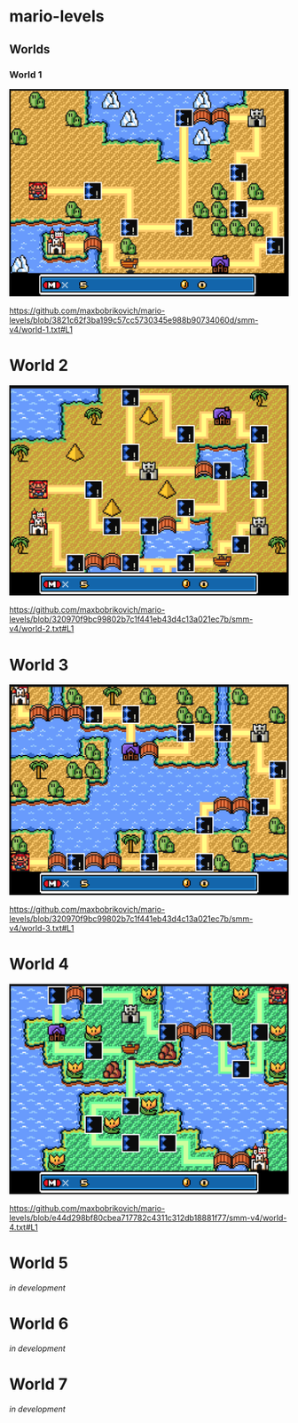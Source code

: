 # mario-levels

## Worlds

### World 1

![world-1](./smm-v4/08_07_2023/world-1-map.png)

https://github.com/maxbobrikovich/mario-levels/blob/3821c62f3ba199c57cc5730345e988b90734060d/smm-v4/world-1.txt#L1

# World 2

![world-2](./smm-v4/08_07_2023/world-2-map.png)

https://github.com/maxbobrikovich/mario-levels/blob/320970f9bc99802b7c1f441eb43d4c13a021ec7b/smm-v4/world-2.txt#L1

# World 3

![world-3](./smm-v4/08_07_2023/world-3-map.png)

https://github.com/maxbobrikovich/mario-levels/blob/320970f9bc99802b7c1f441eb43d4c13a021ec7b/smm-v4/world-3.txt#L1

# World 4

![world-4](./smm-v4/08_07_2023/world-4-map.png)

https://github.com/maxbobrikovich/mario-levels/blob/e44d298bf80cbea717782c4311c312db18881f77/smm-v4/world-4.txt#L1

# World 5

_in development_

# World 6

_in development_

# World 7

_in development_